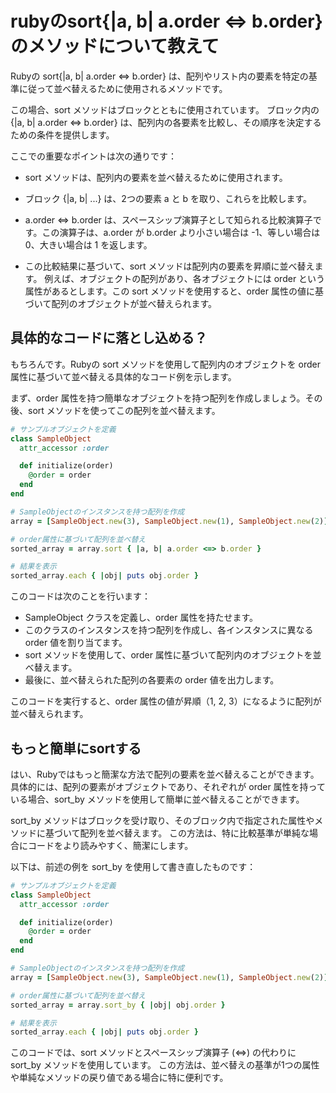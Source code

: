# rubyのsort{|a, b| a.order <=> b.order}のメソッドについて教えて

Rubyの sort{|a, b| a.order <=> b.order} は、配列やリスト内の要素を特定の基準に従って並べ替えるために使用されるメソッドです。

この場合、sort メソッドはブロックとともに使用されています。
ブロック内の {|a, b| a.order <=> b.order} は、配列内の各要素を比較し、その順序を決定するための条件を提供します。

ここでの重要なポイントは次の通りです：

- sort メソッドは、配列内の要素を並べ替えるために使用されます。
- ブロック {|a, b| ...} は、2つの要素 a と b を取り、これらを比較します。
- a.order <=> b.order は、スペースシップ演算子として知られる比較演算子です。この演算子は、a.order が b.order より小さい場合は -1、等しい場合は 0、大きい場合は 1 を返します。

- この比較結果に基づいて、sort メソッドは配列内の要素を昇順に並べ替えます。
例えば、オブジェクトの配列があり、各オブジェクトには order という属性があるとします。この sort メソッドを使用すると、order 属性の値に基づいて配列のオブジェクトが並べ替えられます。

## 具体的なコードに落とし込める？

もちろんです。Rubyの sort メソッドを使用して配列内のオブジェクトを order 属性に基づいて並べ替える具体的なコード例を示します。

まず、order 属性を持つ簡単なオブジェクトを持つ配列を作成しましょう。その後、sort メソッドを使ってこの配列を並べ替えます。

```ruby
# サンプルオブジェクトを定義
class SampleObject
  attr_accessor :order

  def initialize(order)
    @order = order
  end
end

# SampleObjectのインスタンスを持つ配列を作成
array = [SampleObject.new(3), SampleObject.new(1), SampleObject.new(2)]

# order属性に基づいて配列を並べ替え
sorted_array = array.sort { |a, b| a.order <=> b.order }

# 結果を表示
sorted_array.each { |obj| puts obj.order }
```

このコードは次のことを行います：

- SampleObject クラスを定義し、order 属性を持たせます。
- このクラスのインスタンスを持つ配列を作成し、各インスタンスに異なる order 値を割り当てます。
- sort メソッドを使用して、order 属性に基づいて配列内のオブジェクトを並べ替えます。
- 最後に、並べ替えられた配列の各要素の order 値を出力します。

このコードを実行すると、order 属性の値が昇順（1, 2, 3）になるように配列が並べ替えられます。

## もっと簡単にsortする

はい、Rubyではもっと簡潔な方法で配列の要素を並べ替えることができます。
具体的には、配列の要素がオブジェクトであり、それぞれが order 属性を持っている場合、sort_by メソッドを使用して簡単に並べ替えることができます。

sort_by メソッドはブロックを受け取り、そのブロック内で指定された属性やメソッドに基づいて配列を並べ替えます。
この方法は、特に比較基準が単純な場合にコードをより読みやすく、簡潔にします。

以下は、前述の例を sort_by を使用して書き直したものです：

```ruby
# サンプルオブジェクトを定義
class SampleObject
  attr_accessor :order

  def initialize(order)
    @order = order
  end
end

# SampleObjectのインスタンスを持つ配列を作成
array = [SampleObject.new(3), SampleObject.new(1), SampleObject.new(2)]

# order属性に基づいて配列を並べ替え
sorted_array = array.sort_by { |obj| obj.order }

# 結果を表示
sorted_array.each { |obj| puts obj.order }
```

このコードでは、sort メソッドとスペースシップ演算子 (<=>) の代わりに sort_by メソッドを使用しています。
この方法は、並べ替えの基準が1つの属性や単純なメソッドの戻り値である場合に特に便利です。
